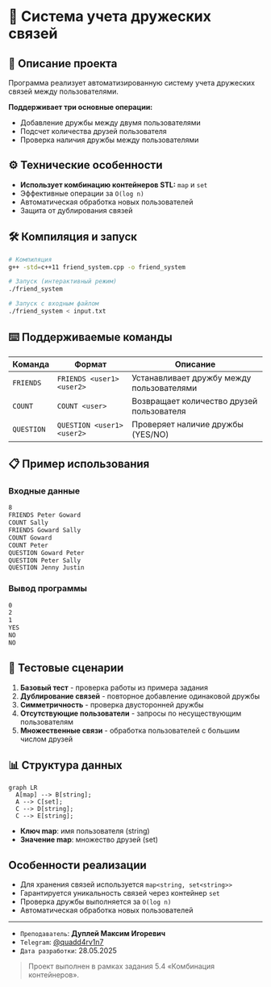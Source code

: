 # 🚀 Система учета дружеских связей  

## 📝 Описание проекта

Программа реализует автоматизированную систему учета дружеских связей между пользователями.

**Поддерживает три основные операции:**

- Добавление дружбы между двумя пользователями
- Подсчет количества друзей пользователя
- Проверка наличия дружбы между пользователями

## ⚙️ Технические особенности

- **Использует комбинацию контейнеров STL:** `map` и `set`
- Эффективные операции за `O(log n)`
- Автоматическая обработка новых пользователей
- Защита от дублирования связей

## 🛠️ Компиляция и запуск

```bash
# Компиляция
g++ -std=c++11 friend_system.cpp -o friend_system

# Запуск (интерактивный режим)
./friend_system

# Запуск с входным файлом
./friend_system < input.txt
```  

## ⌨️ Поддерживаемые команды

| Команда | Формат | Описание |  
|---------|--------|----------|  
| `FRIENDS` | `FRIENDS <user1> <user2>` | Устанавливает дружбу между пользователями |  
| `COUNT` | `COUNT <user>` | Возвращает количество друзей пользователя |  
| `QUESTION` | `QUESTION <user1> <user2>` | Проверяет наличие дружбы (YES/NO) |  

## 📋 Пример использования

### Входные данные

```bash
8
FRIENDS Peter Goward
COUNT Sally
FRIENDS Goward Sally
COUNT Goward
COUNT Peter
QUESTION Goward Peter
QUESTION Peter Sally
QUESTION Jenny Justin
```

### Вывод программы

```bash
0
2
1
YES
NO
NO
```

## 🧪 Тестовые сценарии

1. **Базовый тест** - проверка работы из примера задания
2. **Дублирование связей** - повторное добавление одинаковой дружбы
3. **Симметричность** - проверка двусторонней дружбы
4. **Отсутствующие пользователи** - запросы по несуществующим пользователям
5. **Множественные связи** - обработка пользователей с большим числом друзей

## 📊 Структура данных

```mermaid
graph LR
  A[map] --> B[string];
  A --> C[set];
  C --> D[string];
  C --> E[string];
```

- **Ключ map**: имя пользователя (string)
- **Значение map**: множество друзей (set<string>)

## Особенности реализации

- Для хранения связей используется `map<string, set<string>>`
- Гарантируется уникальность связей через контейнер `set`
- Проверка дружбы выполняется за `O(log n)`
- Автоматическая обработка новых пользователей

---

- `Преподаватель`: **Дуплей Максим Игоревич**
- `Telegram`: [@quadd4rv1n7](https://t.me/quadd4rv1n7)
- `Дата разработки`: 28.05.2025

> Проект выполнен в рамках задания 5.4 «Комбинация контейнеров».
